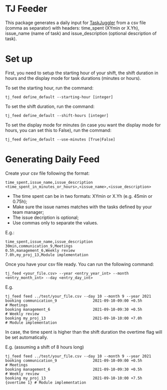# TJ Feeder

This package generates a daily input for [TaskJuggler](https://taskjuggler.org/) from a csv file (comma as separator) with headers: time_spent (XYmin or X.Yh), issue_name (name of task) and issue_description (optional description of task).

# Set up

First, you need to setup the starting hour of your shift, the shift duration in hours and the display mode for task durations (minutes or hours).

To set the starting hour, run the command:
```shell
tj_feed define_default --starting-hour [integer]
```

To set the shift duration, run the command:
```shell
tj_feed define_default --shift-hours [integer]
```

To set the display mode for minutes (in case you want the display mode for hours, you can set this to False), run the command:
```shell
tj_feed define_default --use-minutes [True|False]
```

# Generating Daily Feed

Create your csv file following the format:

```
time_spent,issue_name,issue_description
<time_spent_in_minutes_or_hours>,<issue_name>,<issue_description>
```

- The time spent can be in two formats: XYmin or X.Yh (e.g. 45min or 0.75h);
- Make sure the issue names matches with the tasks defined by your team manager;
- The issue decription is optional;
- Use commas only to separate the values.

E.g.:
```
time_spent,issue_name,issue_description
30min,communication_9,Meetings
0.5h,management_6,Weekly review
7.0h,my_proj_13,Module implementation
```
Once you have your csv file ready. You can run the following command:
```shell
tj_feed <your_file.csv> --year <entry_year_int> --month <entry_month_int> --day <entry_day_int>
```

E.g.

```shell
tj_feed feed ../test/your_file.csv --day 10 --month 9 --year 2021
booking communication_9                2021-09-10-09:00 +0.5h                # Meetings
booking management_6                   2021-09-10-09:30 +0.5h                # Weekly review
booking my_proj_13                     2021-09-10-10:00 +7.0h                # Module implementation
```

In case, the time spent is higher than the shift duration the overtime flag will be set automatically.


E.g. (assuming a shift of 8 hours long)

```shell
tj_feed feed ../test/your_file.csv --day 10 --month 9 --year 2021
booking communication_9                2021-09-10-09:00 +0.5h                # Meetings
booking management_6                   2021-09-10-09:30 +0.5h                # Weekly review
booking my_proj_13                     2021-09-10-10:00 +7.5h   {overtime 1} # Module implementation
```